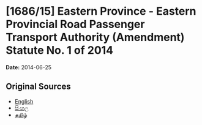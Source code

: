 # [1686/15] Eastern Province - Eastern Provincial Road Passenger Transport Authority (Amendment) Statute No. 1 of 2014

**Date:** 2014-06-25

## Original Sources

- [English](https://documents.gov.lk/view/extra-gazettes/2014/6/1686-15_E.pdf)
- [සිංහල](https://documents.gov.lk/view/extra-gazettes/2014/6/1686-15_S.pdf)
- [தமிழ்](https://documents.gov.lk/view/extra-gazettes/2014/6/1686-15_T.pdf)
